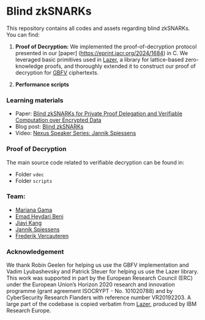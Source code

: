 # Blind zkSNARKs
This repository contains all codes and assets regarding blind zkSNARKs. You can find:
1. **Proof of Decryption:** We implemented the proof-of-decryption protocol presented in our [paper] (https://eprint.iacr.org/2024/1684) in C. We leveraged basic primitives used in [Lazer](https://eprint.iacr.org/2024/1846), a library for lattice-based zero-knowledge proofs, and thoroughly extended it to construct our proof of decryption for [GBFV](https://eprint.iacr.org/2024/1587) ciphertexts.
   
3. **Performance scripts**

### Learning materials
* Paper: [Blind zkSNARKs for Private Proof Delegation and Verifiable Computation over Encrypted Data](https://eprint.iacr.org/2024/1684)
* Blog post: [Blind zkSNARKs](https://www.esat.kuleuven.be/cosic/blog/blind-zksnarks/)
* Video: [Nexus Speaker Series: Jannik Spiessens](https://www.youtube.com/watch?v=TPnmoeOf2w8)


### Proof of Decryption
The main source code related to verifiable decryption can be found in:  

- Folder `vdec`
- Folder `scripts`


### Team:
* [Mariana Gama](https://mmargama.github.io/)
* [Emad Heydari Beni](https://heydari.be)
* [Jiayi Kang](https://jiayikang2.github.io/)
* [Jannik Spiessens](https://www.esat.kuleuven.be/cosic/people/person/?u=u0165611)
* [Frederik Vercauteren](https://www.esat.kuleuven.be/cosic/people/person/?u=u0031924)



### Acknowledgement
We thank Robin Geelen for helping us use the GBFV implementation and Vadim Lyubashevsky and Patrick Steuer for helping us use the Lazer library. This work was supported in part by the European Research Council (ERC) under the European Union’s Horizon 2020 research and innovation programme (grant agreement ISOCRYPT - No. 101020788) and by CyberSecurity Research Flanders with reference number VR20192203. A large part of the codebase is copied verbatim from [Lazer](https://eprint.iacr.org/2024/1846), produced by IBM Research Europe.
